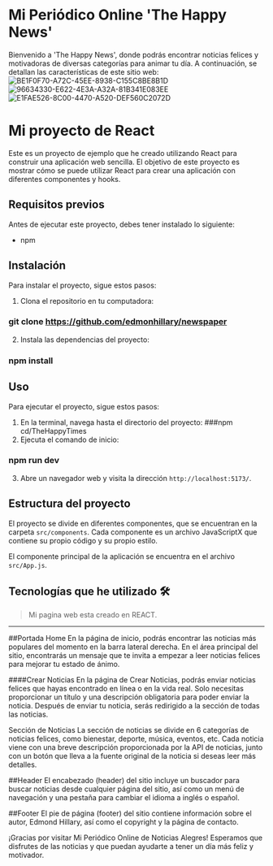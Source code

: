 # Mi Periódico Online 'The Happy News'
 Bienvenido a 'The Happy News', donde podrás encontrar noticias felices y motivadoras de diversas categorías para animar tu día. A continuación, se detallan las características de este sitio web:
![BE1F0F70-A72C-45EE-8938-C155C8BE8B1D](https://user-images.githubusercontent.com/114432145/220404929-1dbb093c-1db9-42a8-aedc-9b68f1fcf4f4.jpeg)
![96634330-E622-4E3A-A32A-81B341E083EE](https://user-images.githubusercontent.com/114432145/220404956-c03914b2-482b-469b-b51b-efded427076f.jpeg)
![E1FAE526-8C00-4470-A520-DEF560C2072D](https://user-images.githubusercontent.com/114432145/220404978-c071f2d5-ff0d-45b3-a0e3-24a86a3d0b84.jpeg)

# Mi proyecto de React

Este es un proyecto de ejemplo que he creado utilizando React para construir una aplicación web sencilla. El objetivo de este proyecto es mostrar cómo se puede utilizar React para crear una aplicación con diferentes componentes y hooks.

## Requisitos previos

Antes de ejecutar este proyecto, debes tener instalado lo siguiente:

- npm
 
## Instalación

Para instalar el proyecto, sigue estos pasos:

1. Clona el repositorio en tu computadora:
 ### git clone https://github.com/edmonhillary/newspaper
2. Instala las dependencias del proyecto: 

### npm install

## Uso

Para ejecutar el proyecto, sigue estos pasos:

1. En la terminal, navega hasta el directorio del proyecto:
###npm cd/TheHappyTimes
2. Ejecuta el comando de inicio:
### npm run dev

3. Abre un navegador web y visita la dirección `http://localhost:5173/`.

## Estructura del proyecto

El proyecto se divide en diferentes componentes, que se encuentran en la carpeta `src/components`. Cada componente es un archivo JavaScriptX que contiene su propio código y su propio estilo.

El componente principal de la aplicación se encuentra en el archivo `src/App.js`.
## Tecnologías que he utilizado 🛠️

>Mi pagina web esta creado en REACT.

---


##Portada Home
En la página de inicio, podrás encontrar las noticias más populares del momento en la barra lateral derecha. En el área principal del sitio, encontrarás un mensaje que te invita a empezar a leer noticias felices para mejorar tu estado de ánimo.

####Crear Noticias
En la página de Crear Noticias, podrás enviar noticias felices que hayas encontrado en línea o en la vida real. Solo necesitas proporcionar un título y una descripción obligatoria para poder enviar la noticia. Después de enviar tu noticia, serás redirigido a la sección de todas las noticias.

Sección de Noticias
La sección de noticias se divide en 6 categorías de noticias felices, como bienestar, deporte, música, eventos, etc. Cada noticia viene con una breve descripción proporcionada por la API de noticias, junto con un botón que lleva a la fuente original de la noticia si deseas leer más detalles.

##Header
El encabezado (header) del sitio incluye un buscador para buscar noticias desde cualquier página del sitio, así como un menú de navegación y una pestaña para cambiar el idioma a inglés o español.

##Footer
El pie de página (footer) del sitio contiene información sobre el autor, Edmond Hillary, así como el copyright y la página de contacto.

¡Gracias por visitar Mi Periódico Online de Noticias Alegres! Esperamos que disfrutes de las noticias y que puedan ayudarte a tener un día más feliz y motivador.


